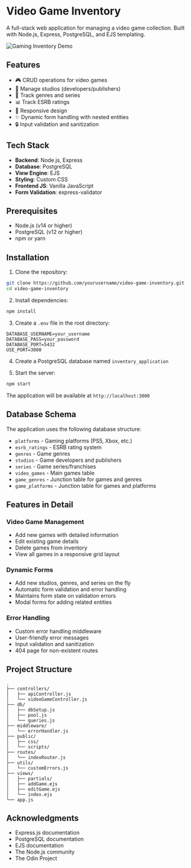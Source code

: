 # Video Game Inventory

A full-stack web application for managing a video game collection. Built with Node.js, Express, PostgreSQL, and EJS templating.

![Gaming Inventory Demo](https://github.com/yourusername/video-game-inventory/raw/main/demo.gif)

## Features

- 🎮 CRUD operations for video games
- 🏢 Manage studios (developers/publishers)
- 🎯 Track genres and series
- 📊 Track ESRB ratings
- 📱 Responsive design
- ✨ Dynamic form handling with nested entities
- 🔒 Input validation and sanitization

## Tech Stack

- **Backend**: Node.js, Express
- **Database**: PostgreSQL
- **View Engine**: EJS
- **Styling**: Custom CSS
- **Frontend JS**: Vanilla JavaScript
- **Form Validation**: express-validator

## Prerequisites

- Node.js (v14 or higher)
- PostgreSQL (v12 or higher)
- npm or yarn

## Installation

1. Clone the repository:
```bash
git clone https://github.com/yourusername/video-game-inventory.git
cd video-game-inventory
```

2. Install dependencies:
```bash
npm install
```

3. Create a `.env` file in the root directory:
```env
DATABASE_USERNAME=your_username
DATABASE_PASS=your_password
DATABASE_PORT=5432
USE_PORT=3000
```

4. Create a PostgreSQL database named `inventory_application`

5. Start the server:
```bash
npm start
```

The application will be available at `http://localhost:3000`

## Database Schema

The application uses the following database structure:

- `platforms` - Gaming platforms (PS5, Xbox, etc.)
- `esrb_ratings` - ESRB rating system
- `genres` - Game genres
- `studios` - Game developers and publishers
- `series` - Game series/franchises
- `video_games` - Main games table
- `game_genres` - Junction table for games and genres
- `game_platforms` - Junction table for games and platforms

## Features in Detail

### Video Game Management
- Add new games with detailed information
- Edit existing game details
- Delete games from inventory
- View all games in a responsive grid layout

### Dynamic Forms
- Add new studios, genres, and series on the fly
- Automatic form validation and error handling
- Maintains form state on validation errors
- Modal forms for adding related entities

### Error Handling
- Custom error handling middleware
- User-friendly error messages
- Input validation and sanitization
- 404 page for non-existent routes

## Project Structure

```
.
├── controllers/
│   ├── apiController.js
│   └── videoGameController.js
├── db/
│   ├── dbSetup.js
│   ├── pool.js
│   └── queries.js
├── middleware/
│   └── errorHandler.js
├── public/
│   ├── css/
│   └── scripts/
├── routes/
│   └── indexRouter.js
├── utils/
│   └── customErrors.js
├── views/
│   ├── partials/
│   ├── addGame.ejs
│   ├── editGame.ejs
│   └── index.ejs
└── app.js
```

## Acknowledgments

- Express.js documentation
- PostgreSQL documentation
- EJS documentation
- The Node.js community
- The Odin Project